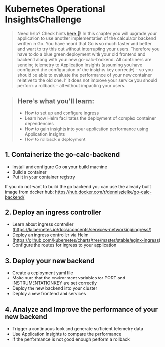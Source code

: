 # Kubernetes Operational InsightsChallenge
> Need help? Check hints [here :blue_book:](hints/k8sMulti.md)!
> In this chapter you will upgrade your application to use another implementation of the calculator backend written in Go. You have heard that Go is so much faster and better and want to try this out without interrupting your users. Therefore you have to do a blue green deployment with your old frontend and backend along with your new go-calc-backend. All containers are sending telemetry to Application Insights (assuming you have configured the configuration of the insights key correctly) - so you should be able to evaluate the performance of your new container relative to the old one. If it does not improve your service you should perform a rollback - all without impacting your users.

>## Here's what you'll learn:
> - How to set up and configure ingress
> - Learn how Helm facilitates the deployment of complex container dependencies
> - How to gain insights into your application performance using Application Insights
> - How to rollback a deployment

## 1. Containerize the go-calc-backend
- Install and configure Go on your build machine
- Build a container
- Put it in your container registry

If you do not want to build the go backend you can use the already built image from docker hub:
https://hub.docker.com/r/denniszielke/go-calc-backend/

## 2. Deploy an ingress controller
- Learn about ingress controller (https://kubernetes.io/docs/concepts/services-networking/ingress/)
- Deploy an ingress controller via Helm (https://github.com/kubernetes/charts/tree/master/stable/nginx-ingress)
- Configure the routes for ingress to your application

## 3. Deploy your new backend
- Create a deployment yaml file
- Make sure that the environment variables for PORT and INSTRUMENTATIONKEY are set correctly
- Deploy the new backend into your cluster
- Deploy a new frontend and services

## 4. Analyze and Improve the performance of your new backend
- Trigger a continuous look and generate sufficient telemetry data
- Use Application Insights to compare the performance
- If the performance is not good enough perform a rollback

